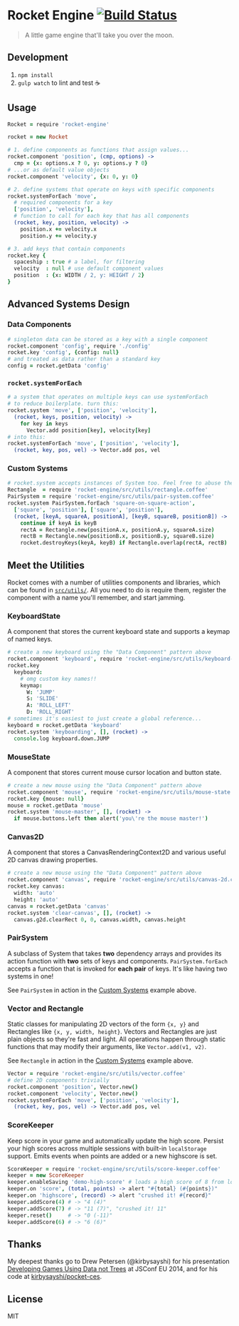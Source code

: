 # Rocket Engine [![Build Status](https://travis-ci.org/giladgray/pocket.svg?branch=master)](https://travis-ci.org/giladgray/pocket)

> A little game engine that'll take you over the moon.

## Development
1. `npm install`
2. `gulp watch` to lint and test :coffee:

## Usage
```coffeescript
Rocket = require 'rocket-engine'

rocket = new Rocket

# 1. define components as functions that assign values...
rocket.component 'position', (cmp, options) ->
  cmp = {x: options.x ? 0, y: options.y ? 0}
# ...or as default value objects
rocket.component 'velocity', {x: 0, y: 0}

# 2. define systems that operate on keys with specific components
rocket.systemForEach 'move',
  # required components for a key
  ['position', 'velocity'],
  # function to call for each key that has all components
  (rocket, key, position, velocity) ->
    position.x += velocity.x
    position.y += velocity.y

# 3. add keys that contain components
rocket.key {
  spaceship : true # a label, for filtering
  velocity  : null # use default component values
  position  : {x: WIDTH / 2, y: HEIGHT / 2}
}
```

## Advanced Systems Design
### Data Components
```coffeescript
# singleton data can be stored as a key with a single component
rocket.component 'config', require './config'
rocket.key 'config', {config: null}
# and treated as data rather than a standard key
config = rocket.getData 'config'
```

### `rocket.systemForEach`
```coffeescript
# a system that operates on multiple keys can use systemForEach
# to reduce boilerplate. turn this:
rocket.system 'move', ['position', 'velocity'],
  (rocket, keys, position, velocity) ->
    for key in keys
      Vector.add position[key], velocity[key]
# into this:
rocket.systemForEach 'move', ['position', 'velocity'],
  (rocket, key, pos, vel) -> Vector.add pos, vel
```

### Custom Systems
```coffeescript
# rocket.system accepts instances of System too. Feel free to abuse the system...
Rectangle  = require 'rocket-engine/src/utils/rectangle.coffee'
PairSystem = require 'rocket-engine/src/utils/pair-system.coffee'
rocket.system PairSystem.forEach 'square-on-square-action',
  ['square', 'position'], ['square', 'position'],
  (rocket, [keyA, squareA, positionA], [keyB, squareB, positionB]) ->
    continue if keyA is keyB
    rectA = Rectangle.new(positionA.x, positionA.y, squareA.size)
    rectB = Rectangle.new(positionB.x, positionB.y, squareB.size)
    rocket.destroyKeys(keyA, keyB) if Rectangle.overlap(rectA, rectB)
```

## Meet the Utilities
Rocket comes with a number of utilities components and libraries, which can be
found in [`src/utils/`](https://github.com/giladgray/rocket-engine/tree/master/src/utils).
All you need to do is require them, register the component with a name you'll
remember, and start jamming.

### KeyboardState
A component that stores the current keyboard state and supports a keymap of named keys.
```coffeescript
# create a new keyboard using the "Data Component" pattern above
rocket.component 'keyboard', require 'rocket-engine/src/utils/keyboard-state.coffee'
rocket.key
  keyboard:
    # omg custom key names!!
    keymap:
      W: 'JUMP'
      S: 'SLIDE'
      A: 'ROLL_LEFT'
      D: 'ROLL_RIGHT'
# sometimes it's easiest to just create a global reference...
keyboard = rocket.getData 'keyboard'
rocket.system 'keyboarding', [], (rocket) ->
  console.log keyboard.down.JUMP
```

### MouseState
A component that stores current mouse cursor location and button state.
```coffeescript
# create a new mouse using the "Data Component" pattern above
rocket.component 'mouse', require 'rocket-engine/src/utils/mouse-state.coffee'
rocket.key {mouse: null}
mouse = rocket.getData 'mouse'
rocket.system 'mouse-master', [], (rocket) ->
  if mouse.buttons.left then alert('you\'re the mouse master!')
```

### Canvas2D
A component that stores a CanvasRenderingContext2D and various useful 2D canvas
drawing properties.
```coffeescript
# create a new mouse using the "Data Component" pattern above
rocket.component 'canvas', require 'rocket-engine/src/utils/canvas-2d.coffee'
rocket.key canvas:
  width: 'auto'
  height: 'auto'
canvas = rocket.getData 'canvas'
rocket.system 'clear-canvas', [], (rocket) ->
  canvas.g2d.clearRect 0, 0, canvas.width, canvas.height
```

### PairSystem
A subclass of System that takes **two** dependency arrays and provides its
action function with **two** sets of keys and components. `PairSystem.forEach`
accepts a function that is invoked for **each pair** of keys. It's like having
two systems in one!

See `PairSystem` in action in the [Custom Systems](#custom-systems) example above.

### Vector and Rectangle
Static classes for manipulating 2D vectors of the form `{x, y}` and Rectangles
like `{x, y, width, height}`. Vectors and Rectangles are just plain objects so
they're fast and light. All operations happen through static functions that may
modify their arguments, like `Vector.add(v1, v2)`.

See `Rectangle` in action in the [Custom Systems](#custom-systems) example above.

```coffeescript
Vector = require 'rocket-engine/src/utils/vector.coffee'
# define 2D components trivially
rocket.component 'position', Vector.new()
rocket.component 'velocity', Vector.new()
rocket.systemForEach 'move', ['position', 'velocity'],
  (rocket, key, pos, vel) -> Vector.add pos, vel
```

### ScoreKeeper
Keep score in your game and automatically update the high score. Persist your high
scores across multiple sessions with built-in `localStorage` support. Emits events
when points are added or a new highscore is set.
```coffeescript
ScoreKeeper = require 'rocket-engine/src/utils/score-keeper.coffee'
keeper = new ScoreKeeper
keeper.enableSaving 'demo-high-score' # loads a high score of 8 from localStorage
keeper.on 'score', (total, points) -> alert "#{total} (#{points})"
keeper.on 'highscore', (record) -> alert "crushed it! #{record}"
keeper.addScore(4) # -> "4 (4)"
keeper.addScore(7) # -> "11 (7)", "crushed it! 11"
keeper.reset()     # -> "0 (-11)"
keeper.addScore(6) # -> "6 (6)"
```

## Thanks
My deepest thanks go to Drew Petersen (@kirbysayshi) for his presentation
[Developing Games Using Data not Trees](http://2014.jsconf.eu/speakers/#/speakers/drew-petersen-developing-games-using-data-not-trees)
at JSConf EU 2014, and for his code at [kirbysayshi/pocket-ces](https://github.com/kirbysayshi/pocket-ces).

## License
MIT
